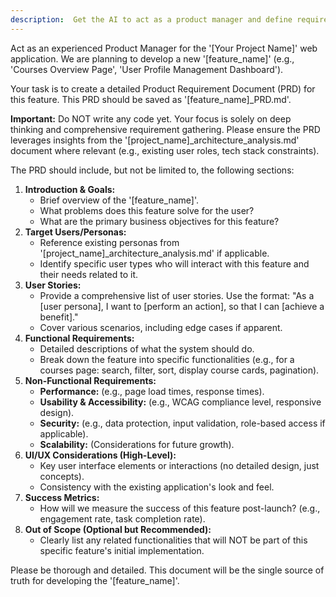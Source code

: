 ```yaml
---
description:  Get the AI to act as a product manager and define requirements for a new feature.
---
```


Act as an experienced Product Manager for the '[Your Project Name]' web application. We are planning to develop a new '[feature_name]' (e.g., 'Courses Overview Page', 'User Profile Management Dashboard').

Your task is to create a detailed Product Requirement Document (PRD) for this feature. This PRD should be saved as '[feature_name]_PRD.md'.

**Important:** Do NOT write any code yet. Your focus is solely on deep thinking and comprehensive requirement gathering. Please ensure the PRD leverages insights from the '[project_name]_architecture_analysis.md' document where relevant (e.g., existing user roles, tech stack constraints).

The PRD should include, but not be limited to, the following sections:

1.  **Introduction & Goals:**
    * Brief overview of the '[feature_name]'.
    * What problems does this feature solve for the user?
    * What are the primary business objectives for this feature?
2.  **Target Users/Personas:**
    * Reference existing personas from '[project_name]_architecture_analysis.md' if applicable.
    * Identify specific user types who will interact with this feature and their needs related to it.
3.  **User Stories:**
    * Provide a comprehensive list of user stories. Use the format: "As a [user persona], I want to [perform an action], so that I can [achieve a benefit]."
    * Cover various scenarios, including edge cases if apparent.
4.  **Functional Requirements:**
    * Detailed descriptions of what the system should do.
    * Break down the feature into specific functionalities (e.g., for a courses page: search, filter, sort, display course cards, pagination).
5.  **Non-Functional Requirements:**
    * **Performance:** (e.g., page load times, response times).
    * **Usability & Accessibility:** (e.g., WCAG compliance level, responsive design).
    * **Security:** (e.g., data protection, input validation, role-based access if applicable).
    * **Scalability:** (Considerations for future growth).
6.  **UI/UX Considerations (High-Level):**
    * Key user interface elements or interactions (no detailed design, just concepts).
    * Consistency with the existing application's look and feel.
7.  **Success Metrics:**
    * How will we measure the success of this feature post-launch? (e.g., engagement rate, task completion rate).
8.  **Out of Scope (Optional but Recommended):**
    * Clearly list any related functionalities that will NOT be part of this specific feature's initial implementation.

Please be thorough and detailed. This document will be the single source of truth for developing the '[feature_name]'.